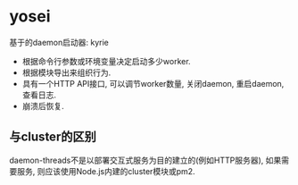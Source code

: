 # yosei

基于的daemon启动器: kyrie
- 根据命令行参数或环境变量决定启动多少worker.
- 根据模块导出来组织行为.
- 具有一个HTTP API接口, 可以调节worker数量, 关闭daemon, 重启daemon, 查看日志.
- 崩溃后恢复.

## 与cluster的区别
daemon-threads不是以部署交互式服务为目的建立的(例如HTTP服务器),
如果需要服务, 则应该使用Node.js内建的cluster模块或pm2.
